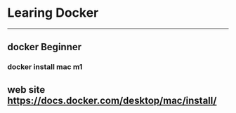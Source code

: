# Learing Docker

-----
docker Beginner
-----
### docker install mac m1

web site
https://docs.docker.com/desktop/mac/install/
-----
